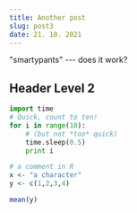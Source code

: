 ```yaml
---
title: Another post
slug: post3
date: 21. 10. 2021
---
```


"smartypants" --- does it work?

## Header Level 2

```python
import time
# Quick, count to ten!
for i in range(10):
    # (but not *too* quick)
    time.sleep(0.5)
    print i
```


```r 
# a comment in R
x <- "a character"
y <- c(1,2,3,4)

mean(y)
```